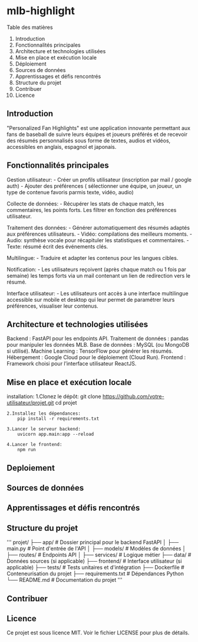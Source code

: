 # mlb-highlight
Table des matières
1. Introduction
2. Fonctionnalités principales
3. Architecture et technologies utilisées
4. Mise en place et exécution locale
5. Déploiement
6. Sources de données
7. Apprentissages et défis rencontrés
8. Structure du projet
9. Contribuer
10. Licence



## Introduction
"Personalized Fan Highlights" est une application innovante permettant aux fans de baseball de suivre leurs équipes et joueurs préférés et de recevoir des résumés personnalisés sous forme de textes, audios et vidéos, accessibles en anglais, espagnol et japonais.

## Fonctionnalités principales
Gestion utilisateur:
    - Créer un profils utilisateur (inscription par mail / google auth)
    - Ajouter des préférences ( sélectionner une équipe, un joueur, un type de contenue favoris parmis texte, vidéo, audio)

Collecte de données:
    - Récupérer les stats de chaque match, les commentaires, les points forts.
    Les filtrer en fonction des préférences utilisateur.

Traitement des données:
    - Générer automatiquement des résumés adaptés aux préférences utilisateurs.
    - Vidéo: compilations des meilleurs moments.
    - Audio: synthèse vocale pour récapituler les statistiques et commentaires.
    - Texte: résumé écrit des événements clés.

Multilingue:
    - Traduire et adapter les contenus pour les langues cibles.

Notification:
    - Les utilisateurs reçoivent (après chaque match ou 1 fois par semaine) les temps forts via un mail contenant un lien de redirection vers le résumé.

Interface utilisateur:
    - Les utilisateurs ont accès à une interface multilingue accessible sur mobile et desktop qui leur permet de paramétrer leurs préférences, visualiser leur contenus.

## Architecture et technologies utilisées
Backend : FastAPI pour les endpoints API.
Traitement de données : pandas pour manipuler les données MLB.
Base de données : MySQL (ou MongoDB si utilisé).
Machine Learning : TensorFlow pour générer les résumés.
Hébergement : Google Cloud pour le déploiement (Cloud Run).
Frontend : Framework choisi pour l’interface utilisateur ReactJS.

## Mise en place et exécution locale
installation: 
    1.Clonez le dépôt:
        git clone https://github.com/votre-utilisateur/projet.git
        cd projet
    
    2.Installez les dépendances:
        pip install -r requirements.txt

    3.Lancer le serveur backend:
        uvicorn app.main:app --reload

    4.Lancer le frontend:
        npm run

## Deploiement



## Sources de données




## Apprentissages et défis rencontrés



## Structure du projet
'''
projet/
├── app/                # Dossier principal pour le backend FastAPI
│   ├── main.py         # Point d'entrée de l'API
│   ├── models/         # Modèles de données
│   ├── routes/         # Endpoints API
│   ├── services/       # Logique métier
├── data/               # Données sources (si applicable)
├── frontend/           # Interface utilisateur (si applicable)
├── tests/              # Tests unitaires et d'intégration
├── Dockerfile          # Conteneurisation du projet
├── requirements.txt    # Dépendances Python
└── README.md           # Documentation du projet
'''
## Contribuer


## Licence
Ce projet est sous licence MIT. Voir le fichier LICENSE pour plus de détails.